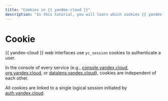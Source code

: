 ```yaml
---
title: "Cookies in {{ yandex-cloud }}"
description: "In this tutorial, you will learn which cookies {{ yandex-cloud }} uses."
---
```


# Cookie

{{ yandex-cloud }} web interfaces use `yc_session` cookies to authenticate a user.

In the console of every service (e.g., [console.yandex.cloud](console.yandex.cloud), [org.yandex.cloud](org.yandex.cloud), or [datalens.yandex.cloud](datalens.yandex.cloud)), cookies are independent of each other.

All cookies are linked to a single logical session initiated by [auth.yandex.cloud](auth.yandex.cloud).
